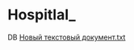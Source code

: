 # Hospitlal_
DB
[Новый текстовый документ.txt](https://github.com/Zizyyy/Hospitlal_/files/13067728/default.txt)
